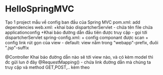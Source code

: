 # HelloSpringMVC
Tạo 1 project mẫu về config ban đầu của Spring MVC 
pom.xml: add dependencies 
web.xml:  +khai báo dispartcherServlet - chứa tên file chứa applicationconfig
          +Khai báo đường dẫn đầu tiên được truy cập - gọi tới dispartcherServlet 
spring-config.xml:  + config componant được scan 
                    + config link rút gọn của view - default: view nằm trong "webapp"-prefix, đuôi ".jsp"-suffix 

@Controller 
Khai báo đường dẫn nào sẽ tới view nào, và có kèm model thì đc gửi lun ở đây 
  @RequestMapping() - chứa link đường dẫn mà chúng ta truy cập và method GET,POST,.. kèm theo 
  
  
